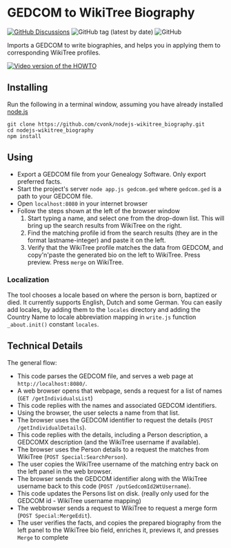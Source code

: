 # GEDCOM to WikiTree Biography

[![GitHub Discussions](https://img.shields.io/github/discussions/cvonk/nodejs-wikitree_biography)](https://github.com/cvonk/nodejs-wikitree_biography)
![GitHub tag (latest by date)](https://img.shields.io/github/v/tag/cvonk/nodejs-wikitree_biography)
![GitHub](https://img.shields.io/github/license/cvonk/nodejs-wikitree_biography)

Imports a GEDCOM to write biographies, and helps you in applying them to corresponding WikiTree profiles.

[![Video version of the HOWTO](https://img.youtube.com/vi/ifpU7WXJaJA/0.jpg)](https://www.youtube.com/watch?v=ifpU7WXJaJA)

## Installing

Run the following in a terminal window, assuming you have already installed [node.js](https://nodejs.org/en/download/)

    git clone https://github.com/cvonk/nodejs-wikitree_biography.git
    cd nodejs-wikitree_biography
    npm install

## Using

* Export a GEDCOM file from your Genealogy Software.  Only export preferred facts.  
* Start the project's server `node app.js gedcom.ged` where `gedcom.ged` is a path to your GEDCOM file.
* Open `localhost:8080` in your internet browser
* Follow the steps shown at the left of the browser window
  1. Start typing a name, and select one from the drop-down list.  This will bring up the search results from WikiTree on the right.
  2. Find the matching profile id from the search results (they are in the format lastname-integer) and paste it on the left.
  3. Verify that the WikiTree profile matches the data from GEDCOM, and copy'n'paste the generated bio on the left to WikiTree. Press preview. Press `merge` on WikiTree.

### Localization

The tool chooses a locale based on where the person is born, baptized or died.  It currently supports English, Dutch and some German.  You can easily add locales, by adding them to the `locales` directory and adding the Country Name to locale abbreviation mapping in `write.js` function `_about.init()` constant `locales`.

## Technical Details

The general flow:
 - This code parses the GEDCOM file, and serves a web page at `http://localhost:8080/`.
 - A web browser opens that webpage, sends a request for a list of names (`GET /getIndividualsList`)
 - This code replies with the names and associated GEDCOM identifiers.
 - Using the browser, the user selects a name from that list.
 - The browser uses the GEDCOM identifier to request the details (`POST /getIndividualDetails`).
 - This code replies with the details, including a Person description, a GEDCOMX description (and the WikiTree username if available).
 - The browser uses the Person details to a request the matches from WikiTree (`POST Special:SearchPerson`).
 - The user copies the WikiTree username of the matching entry back on the left panel in the web browser.
 - The browser sends the GEDCOM identifier along with the WikiTree username back to this code (`POST /putGedcomId2WtUsername`).
 - This code updates the Persons list on disk. (really only used for the GEDCOM id - WikiTree username mapping)
 - The webbrowser sends a request to WikiTree to request a merge form (`POST Special:MergeEdit`).
 - The user verifies the facts, and copies the prepared biography from the left panel to the WikiTree bio field, enriches it, previews it, and presses `Merge` to complete
